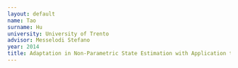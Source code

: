 ```yaml
---
layout: default 
name: Tao
surname: Hu
university: University of Trento
advisor: Messelodi Stefano
year: 2014
title: Adaptation in Non-Parametric State Estimation with Application to People Tracking
---
```

